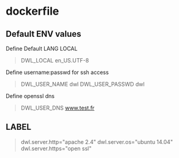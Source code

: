 # dockerfile

## Default ENV values

Define Default LANG LOCAL
> DWL_LOCAL en_US.UTF-8

Define username:passwd for ssh access
> DWL_USER_NAME dwl
> DWL_USER_PASSWD dwl

Define openssl dns
> DWL_USER_DNS www.test.fr

## LABEL

> dwl.server.http="apache 2.4"
> dwl.server.os="ubuntu 14.04"
> dwl.server.https="open ssl"
